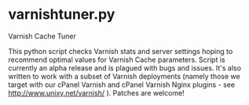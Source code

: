 # varnishtuner.py
Varnish Cache Tuner

This python script checks Varnish stats and server settings hoping to recommend optimal values for Varnish Cache parameters. Script is currently an alpha release and is plagued with bugs and issues. It's also written to work with a subset of Varnish deployments (namely those we target with our cPanel Varnish and cPanel Varnish Nginx plugins - see http://www.unixy.net/varnish/ ). Patches are welcome!
